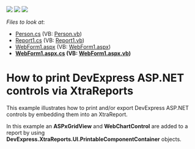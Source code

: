 <!-- default badges list -->
![](https://img.shields.io/endpoint?url=https://codecentral.devexpress.com/api/v1/VersionRange/128602414/13.2.5%2B)
[![](https://img.shields.io/badge/Open_in_DevExpress_Support_Center-FF7200?style=flat-square&logo=DevExpress&logoColor=white)](https://supportcenter.devexpress.com/ticket/details/E4828)
[![](https://img.shields.io/badge/📖_How_to_use_DevExpress_Examples-e9f6fc?style=flat-square)](https://docs.devexpress.com/GeneralInformation/403183)
<!-- default badges end -->
<!-- default file list -->
*Files to look at*:

* [Person.cs](./CS/ExportAspControlsViaReports/App_Code/Person.cs) (VB: [Person.vb](./VB/ExportAspControlsViaReports/App_Code/Person.vb))
* [Report1.cs](./CS/ExportAspControlsViaReports/App_Code/Report1.cs) (VB: [Report1.vb](./VB/ExportAspControlsViaReports/App_Code/Report1.vb))
* [WebForm1.aspx](./CS/ExportAspControlsViaReports/WebForm1.aspx) (VB: [WebForm1.aspx](./VB/ExportAspControlsViaReports/WebForm1.aspx))
* **[WebForm1.aspx.cs](./CS/ExportAspControlsViaReports/WebForm1.aspx.cs) (VB: [WebForm1.aspx.vb](./VB/ExportAspControlsViaReports/WebForm1.aspx.vb))**
<!-- default file list end -->
# How to print DevExpress ASP.NET controls via XtraReports


<p>This example illustrates how to print and/or export DevExpress ASP.NET controls by embedding them into an XtraReport.</p><p>In this example an <strong>ASPxGridView</strong> and <strong>WebChartControl</strong> are added to a report by using <strong>DevExpress.XtraReports.UI.PrintableComponentContainer</strong> objects.</p>

<br/>


